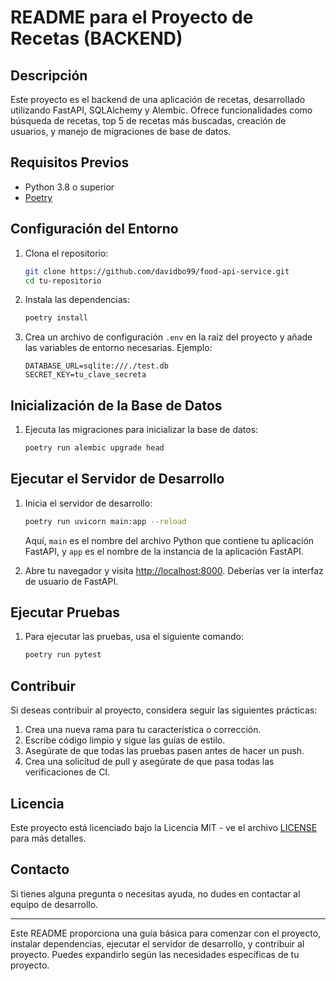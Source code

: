 # README para el Proyecto de Recetas (BACKEND)

## Descripción
Este proyecto es el backend de una aplicación de recetas, desarrollado utilizando FastAPI, SQLAlchemy y Alembic. Ofrece funcionalidades como búsqueda de recetas, top 5 de recetas más buscadas, creación de usuarios, y manejo de migraciones de base de datos.

## Requisitos Previos
- Python 3.8 o superior
- [Poetry](https://python-poetry.org/docs/#installation)

## Configuración del Entorno
1. Clona el repositorio:
   ```bash
   git clone https://github.com/davidbo99/food-api-service.git
   cd tu-repositorio
   ```

2. Instala las dependencias:
   ```bash
   poetry install
   ```

3. Crea un archivo de configuración `.env` en la raíz del proyecto y añade las variables de entorno necesarias. Ejemplo:
   ```env
   DATABASE_URL=sqlite:///./test.db
   SECRET_KEY=tu_clave_secreta
   ```

## Inicialización de la Base de Datos
1. Ejecuta las migraciones para inicializar la base de datos:
   ```bash
   poetry run alembic upgrade head
   ```

## Ejecutar el Servidor de Desarrollo
1. Inicia el servidor de desarrollo:
   ```bash
   poetry run uvicorn main:app --reload
   ```
   Aquí, `main` es el nombre del archivo Python que contiene tu aplicación FastAPI, y `app` es el nombre de la instancia de la aplicación FastAPI.

2. Abre tu navegador y visita [http://localhost:8000](http://localhost:8000). Deberías ver la interfaz de usuario de FastAPI.

## Ejecutar Pruebas
1. Para ejecutar las pruebas, usa el siguiente comando:
   ```bash
   poetry run pytest
   ```

## Contribuir
Si deseas contribuir al proyecto, considera seguir las siguientes prácticas:

1. Crea una nueva rama para tu característica o corrección.
2. Escribe código limpio y sigue las guías de estilo.
3. Asegúrate de que todas las pruebas pasen antes de hacer un push.
4. Crea una solicitud de pull y asegúrate de que pasa todas las verificaciones de CI.

## Licencia
Este proyecto está licenciado bajo la Licencia MIT - ve el archivo [LICENSE](LICENSE) para más detalles.

## Contacto
Si tienes alguna pregunta o necesitas ayuda, no dudes en contactar al equipo de desarrollo.

---

Este README proporciona una guía básica para comenzar con el proyecto, instalar dependencias, ejecutar el servidor de desarrollo, y contribuir al proyecto. Puedes expandirlo según las necesidades específicas de tu proyecto.